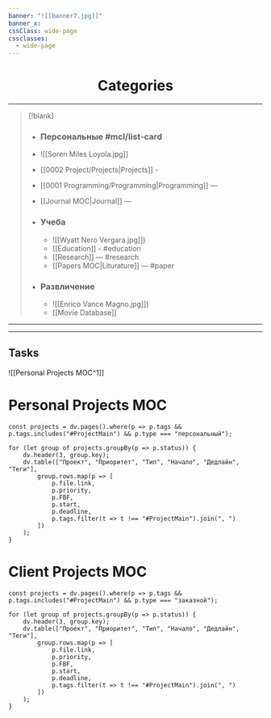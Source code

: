 ```yaml
---
banner: "![[banner7.jpg]]"
banner_x:
cssClass: wide-page
cssclasses:
  - wide-page
---
```


# <center>Categories</center> 
---

> [!blank]
> -  ### Персональные #mcl/list-card
> 	- ![[Soren Miles Loyola.jpg]]
> 	- [[0002 Project/Projects|Projects]] - 
> 	- [[0001 Programming/Programming|Programming]] — 
> 	- [[Journal MOC|Journal]] — 
> 
> - ### **Учеба**
> 	- ![[Wyatt Nero Vergara.jpg]]) 
> 	- [[Education]] - #education
> 	- [[Research]]  — #research
> 	- [[Papers MOC|Liturature]]  — #paper 
> 
> - ### **Развличение**
> 	- ![[Enrico Vance Magno.jpg]])
> 	- [[Movie Database]]  

----

---

## Tasks

![[Personal Projects MOC^1]]

# Personal Projects MOC

```dataviewjs
const projects = dv.pages().where(p => p.tags && p.tags.includes("#ProjectMain") && p.type === "персональный");

for (let group of projects.groupBy(p => p.status)) {
    dv.header(3, group.key);
    dv.table(["Проект", "Приоритет", "Тип", "Начало", "Дедлайн", "Теги"],
        group.rows.map(p => [
            p.file.link,
            p.priority,
            p.FBF,
            p.start,
            p.deadline,
            p.tags.filter(t => t !== "#ProjectMain").join(", ")
        ])
    );
}
```

# Client Projects MOC

```dataviewjs
const projects = dv.pages().where(p => p.tags && p.tags.includes("#ProjectMain") && p.type === "заказной");

for (let group of projects.groupBy(p => p.status)) {
    dv.header(3, group.key);
    dv.table(["Проект", "Приоритет", "Тип", "Начало", "Дедлайн", "Теги"],
        group.rows.map(p => [
            p.file.link,
            p.priority,
            p.FBF,
            p.start,
            p.deadline,
            p.tags.filter(t => t !== "#ProjectMain").join(", ")
        ])
    );
}
```